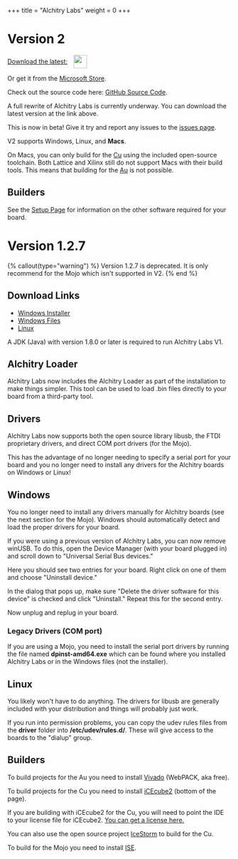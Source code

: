 +++
title = "Alchitry Labs"
weight = 0
+++

# Version 2

<div class="img-left" >
<a style="display: flex; align-items: center;" href="https://alchitry.com/Alchitry-Labs-V2/download.html">
<div style="margin-right: 14px;">Download the latest:</div><img style="display:inline;" src="https://img.shields.io/github/v/release/alchitry/Alchitry-Labs-V2" height="30px" />
</a>
</div>

Or get it from the [Microsoft Store](https://apps.microsoft.com/detail/9mvzrn9dbj3c).

Check out the source code here: [GitHub Source Code](https://github.com/alchitry/Alchitry-Labs-V2).

A full rewrite of Alchitry Labs is currently underway. You can download the latest version at the link above.

This is now in beta! Give it try and report any issues to the [issues page](https://github.com/alchitry/Alchitry-Labs-V2/issues).

V2 supports Windows, Linux, and **Macs**.

On Macs, you can only build for the [Cu](@/boards/cu.md) using the included open-source toolchain. 
Both Lattice and Xilinx still do not support Macs with their build tools. 
This means that building for the [Au](@/boards/au.md) is not possible.

## Builders

See the [Setup Page](@/tutorials/setup/_index.md) for information on the other software required for your board.

# Version 1.2.7

{% callout(type="warning") %}
Version 1.2.7 is deprecated.
It is only recommend for the Mojo which isn't supported in V2.
{% end %}

## Download Links

- [Windows Installer](https://cdn.alchitry.com/labs/alchitry-labs-1.2.7-windows.msi)
- [Windows Files](https://cdn.alchitry.com/labs/alchitry-labs-1.2.7-windows.zip)
- [Linux](https://cdn.alchitry.com/labs/alchitry-labs-1.2.7-linux.tgz)

A JDK (Java) with version 1.8.0 or later is required to run Alchitry Labs V1.

## Alchitry Loader

Alchitry Labs now includes the Alchitry Loader as part of the installation to make things simpler. This tool can be used to load .bin files directly to your board from a third-party tool.
## Drivers

Alchitry Labs now supports both the open source library libusb, the FTDI proprietary drivers, and direct COM port drivers (for the Mojo).

This has the advantage of no longer needing to specify a serial port for your board and you no longer need to install any drivers for the Alchitry boards on Windows or Linux!
## Windows

You no longer need to install any drivers manually for Alchitry boards (see the next section for the Mojo). Windows should automatically detect and load the proper drivers for your board.

If you were using a previous version of Alchitry Labs, you can now remove winUSB. To do this, open the Device Manager (with your board plugged in) and scroll down to "Universal Serial Bus devices."

Here you should see two entries for your board. Right click on one of them and choose "Uninstall device."

In the dialog that pops up, make sure "Delete the driver software for this device" is checked and click "Uninstall." Repeat this for the second entry.

Now unplug and replug in your board.
### Legacy Drivers (COM port)

If you are using a Mojo, you need to install the serial port drivers by running the file named **dpinst-amd64.exe** which can be found where you installed Alchitry Labs or in the Windows files (not the installer).
## Linux

You likely won't have to do anything. The drivers for libusb are generally included with your distribution and things will probably just work.

If you run into permission problems, you can copy the udev rules files from the **driver** folder into **/etc/udev/rules.d/**. These will give access to the boards to the "dialup" group.

## Builders

To build projects for the Au you need to install [Vivado](https://www.xilinx.com/support/download.html) (WebPACK, aka free).

To build projects for the Cu you need to install [iCEcube2](http://www.latticesemi.com/iCEcube2) (bottom of the page).

If you are building with iCEcube2 for the Cu, you will need to point the IDE to your license file for iCEcube2. [You can get a license here.](https://www.latticesemi.com/Support/Licensing/DiamondAndiCEcube2SoftwareLicensing/iceCube2)

You can also use the open source project [IceStorm](http://www.clifford.at/icestorm/) to build for the Cu.

To build for the Mojo you need to install [ISE](@/tutorials/setup/ise.md).